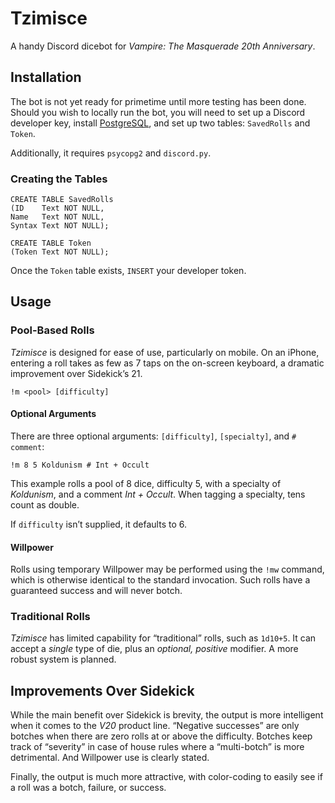 # Tzimisce
A handy Discord dicebot for *Vampire: The Masquerade 20th Anniversary*.

## Installation
The bot is not yet ready for primetime until more testing has been done. Should you wish to locally run the bot, you will need to set up a Discord developer key, install [PostgreSQL](https://www.postgresql.org), and set up two tables: `SavedRolls` and `Token`.

Additionally, it requires `psycopg2` and `discord.py`.

### Creating the Tables
```
CREATE TABLE SavedRolls
(ID    Text NOT NULL,
Name   Text NOT NULL,
Syntax Text NOT NULL);
```

```
CREATE TABLE Token
(Token Text NOT NULL);
```
Once the `Token` table exists, `INSERT` your developer token.

## Usage
### Pool-Based Rolls
*Tzimisce* is designed for ease of use, particularly on mobile. On an iPhone, entering a roll takes as few as 7 taps on the on-screen keyboard, a dramatic improvement over Sidekick’s 21.
```
!m <pool> [difficulty]
```

#### Optional Arguments
There are three optional arguments: `[difficulty]`, `[specialty]`, and `# comment`:
```
!m 8 5 Koldunism # Int + Occult
```
This example rolls a pool of 8 dice, difficulty 5, with a specialty of *Koldunism*, and a comment *Int + Occult*. When tagging a specialty, tens count as double.

If `difficulty` isn’t supplied, it defaults to 6.

#### Willpower
Rolls using temporary Willpower may be performed using the `!mw` command, which is otherwise identical to the standard invocation. Such rolls have a guaranteed success and will never botch.

### Traditional Rolls
*Tzimisce* has limited capability for “traditional” rolls, such as `1d10+5`. It can accept a *single* type of die, plus an *optional, positive* modifier. A more robust system is planned.

## Improvements Over Sidekick
While the main benefit over Sidekick is brevity, the output is more intelligent when it comes to the *V20* product line. “Negative successes” are only botches when there are zero rolls at or above the difficulty. Botches keep track of “severity” in case of house rules where a “multi-botch” is more detrimental. And Willpower use is clearly stated.

Finally, the output is much more attractive, with color-coding to easily see if a roll was a botch, failure, or success.